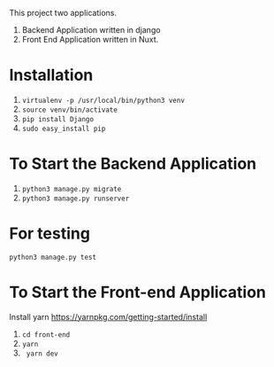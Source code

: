 

This project two applications.

1. Backend Application written in django
2. Front End Application written in Nuxt.

# Installation

1. ``virtualenv -p /usr/local/bin/python3 venv``
2. `` source venv/bin/activate ``
3. ``pip install Django ``
4. ``sudo easy_install pip ``


# To Start the Backend Application
1. `` python3 manage.py migrate ``
2. `` python3 manage.py runserver ``

# For testing 
`` python3 manage.py test ``

# To Start the Front-end Application
Install yarn https://yarnpkg.com/getting-started/install

1. `` cd front-end ``
2. `` yarn ``
3. `` yarn dev``